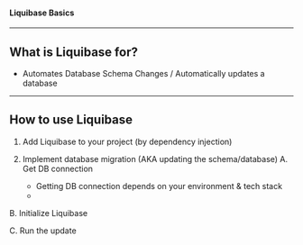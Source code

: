 #### Liquibase Basics
-------------------------------

## What is Liquibase for?
-  Automates Database Schema Changes / Automatically updates a database

-------------------------------

## How to use Liquibase
1) Add Liquibase to your project (by dependency injection)
2) Implement database migration (AKA updating the schema/database)
  A. Get DB connection

    -  Getting DB connection depends on your environment & tech stack
    -  
  B. Initialize Liquibase

  C. Run the update


